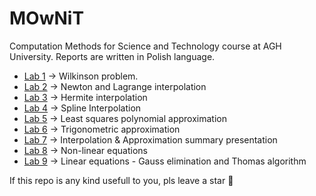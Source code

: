 # MOwNiT
Computation Methods for Science and Technology course at AGH University. Reports are written in Polish language. 

* [Lab 1] -> Wilkinson problem.
* [Lab 2] -> Newton and Lagrange interpolation 
* [Lab 3] -> Hermite interpolation 
* [Lab 4] -> Spline Interpolation
* [Lab 5] -> Least squares polynomial approximation
* [Lab 6] -> Trigonometric approximation
* [Lab 7] -> Interpolation & Approximation summary presentation
* [Lab 8] -> Non-linear equations
* [Lab 9] -> Linear equations - Gauss elimination and Thomas algorithm

[lab 1]: https://github.com/pvtrov/MOwNiT/tree/main/lab_1
[Lab 2]: https://github.com/pvtrov/MOwNiT/tree/main/lab_2
[lab 3]: https://github.com/pvtrov/MOwNiT/tree/main/lab_3
[lab 4]: https://github.com/pvtrov/MOwNiT/tree/main/lab_4
[lab 5]: https://github.com/pvtrov/MOwNiT/tree/main/lab_5
[lab 6]: https://github.com/pvtrov/MOwNiT/tree/main/lab_6
[Lab 7]: https://github.com/pvtrov/MOwNiT/tree/main/lab_7
[Lab 8]: https://github.com/pvtrov/MOwNiT/tree/main/lab_8
[Lab 9]: https://github.com/pvtrov/MOwNiT/tree/main/lab_9



If this repo is any kind usefull to you, pls leave a star :star2:
